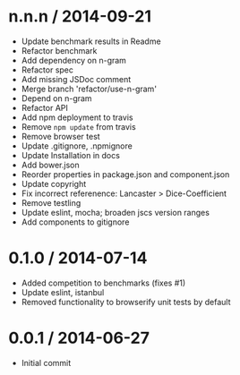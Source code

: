 
n.n.n / 2014-09-21
==================

 * Update benchmark results in Readme
 * Refactor benchmark
 * Add dependency on n-gram
 * Refactor spec
 * Add missing JSDoc comment
 * Merge branch 'refactor/use-n-gram'
 * Depend on n-gram
 * Refactor API
 * Add npm deployment to travis
 * Remove `npm update` from travis
 * Remove browser test
 * Update .gitignore, .npmignore
 * Update Installation in docs
 * Add bower.json
 * Reorder properties in package.json and component.json
 * Update copyright
 * Fix incorrect referenence: Lancaster > Dice-Coefficient
 * Remove testling
 * Update eslint, mocha; broaden jscs version ranges
 * Add components to gitignore

0.1.0 / 2014-07-14
==================

 * Added competition to benchmarks (fixes #1)
 * Update eslint, istanbul
 * Removed functionality to browserify unit tests by default

0.0.1 / 2014-06-27
==================

 * Initial commit

